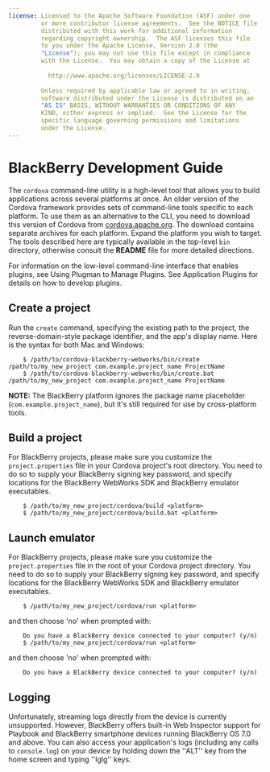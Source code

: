 ```yaml
---
license: Licensed to the Apache Software Foundation (ASF) under one
         or more contributor license agreements.  See the NOTICE file
         distributed with this work for additional information
         regarding copyright ownership.  The ASF licenses this file
         to you under the Apache License, Version 2.0 (the
         "License"); you may not use this file except in compliance
         with the License.  You may obtain a copy of the License at
         
           http://www.apache.org/licenses/LICENSE-2.0
         
         Unless required by applicable law or agreed to in writing,
         software distributed under the License is distributed on an
         "AS IS" BASIS, WITHOUT WARRANTIES OR CONDITIONS OF ANY
         KIND, either express or implied.  See the License for the
         specific language governing permissions and limitations
         under the License.
---
```


# BlackBerry Development Guide

The `cordova` command-line utility is a high-level tool that allows
you to build applications across several platforms at once. An older
version of the Cordova framework provides sets of command-line tools
specific to each platform. To use them as an alternative to the CLI,
you need to download this version of Cordova from
[cordova.apache.org](http://cordova.apache.org). The download contains
separate archives for each platform. Expand the platform you wish to
target. The tools described here are typically available in the
top-level `bin` directory, otherwise consult the __README__ file for
more detailed directions.

For information on the low-level command-line interface that enables
plugins, see Using Plugman to Manage Plugins. See Application Plugins
for details on how to develop plugins.

## Create a project

Run the `create` command, specifying the existing path to the project,
the reverse-domain-style package identifier, and the app's display
name.  Here is the syntax for both Mac and Windows:

        $ /path/to/cordova-blackberry-webworks/bin/create /path/to/my_new_project com.example.project_name ProjectName
        $ /path/to/cordova-blackberry-webworks/bin/create.bat /path/to/my_new_project com.example.project_name ProjectName

__NOTE:__ The BlackBerry platform ignores the package name placeholder
(`com.example.project_name`), but it's still required for use by
cross-platform tools.

## Build a project

For BlackBerry projects, please make sure you customize the
`project.properties` file in your Cordova project's root directory.
You need to do so to supply your BlackBerry signing key password, and
specify locations for the BlackBerry WebWorks SDK and BlackBerry
emulator executables.

        $ /path/to/my_new_project/cordova/build <platform>
        $ /path/to/my_new_project/cordova/build.bat <platform>

## Launch emulator

For BlackBerry projects, please make sure you customize the
`project.properties` file in the root of your Cordova project directory.
You need to do so to supply your BlackBerry signing key password, and
specify locations for the BlackBerry WebWorks SDK and BlackBerry
emulator executables.

        $ /path/to/my_new_project/cordova/run <platform>

and then choose 'no' when prompted with:

        Do you have a BlackBerry device connected to your computer? (y/n)
        $ /path/to/my_new_project/cordova/run <platform>

and then choose 'no' when prompted with:

        Do you have a BlackBerry device connected to your computer? (y/n)

## Logging

Unfortunately, streaming logs directly from the device is currently
unsupported. However, BlackBerry offers built-in Web Inspector support
for Playbook and BlackBerry smartphone devices running BlackBerry OS
7.0 and above. You can also access your application's logs (including
any calls to `console.log`) on your device by holding down the ''ALT''
key from the home screen and typing ''lglg'' keys.

